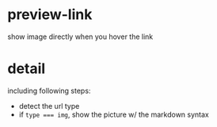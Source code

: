 # preview-link

show image directly when you hover the link

# detail

including following steps:

- detect the url type
- if `type === img`, show the picture w/ the markdown syntax
